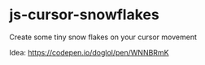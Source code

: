 # js-cursor-snowflakes
Create some tiny snow flakes on your cursor movement

Idea: https://codepen.io/doglol/pen/WNNBRmK
